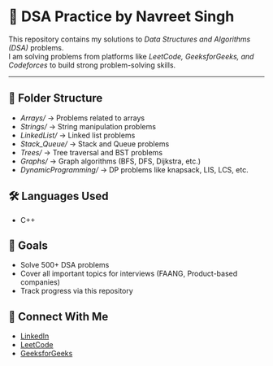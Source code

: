 # 🚀 DSA Practice by Navreet Singh

This repository contains my solutions to *Data Structures and Algorithms (DSA)* problems.  
I am solving problems from platforms like *LeetCode, GeeksforGeeks, and Codeforces* to build strong problem-solving skills.

---

## 📂 Folder Structure
- *Arrays/* → Problems related to arrays
- *Strings/* → String manipulation problems
- *LinkedList/* → Linked list problems
- *Stack_Queue/* → Stack and Queue problems
- *Trees/* → Tree traversal and BST problems
- *Graphs/* → Graph algorithms (BFS, DFS, Dijkstra, etc.)
- *DynamicProgramming/* → DP problems like knapsack, LIS, LCS, etc.

## 🛠 Languages Used
- C++

## 🌟 Goals
- Solve 500+ DSA problems
- Cover all important topics for interviews (FAANG, Product-based companies)
- Track progress via this repository

## 🔗 Connect With Me
- [LinkedIn](https://www.linkedin.com/in/navreet-singh-)  
- [LeetCode](https://leetcode.com/navreet-5911)  
- [GeeksforGeeks](https://auth.geeksforgeeks.org/user/your-username)
